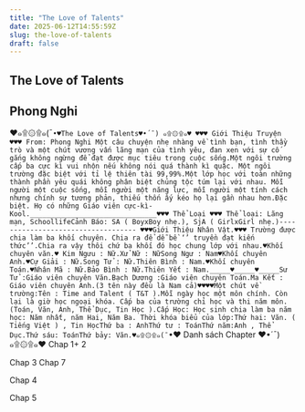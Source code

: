```yaml
---
title: "The Love of Talents"
date: 2025-06-12T14:55:59Z
slug: the-love-of-talents
draft: false
---
```


## The Love of Talents

## Phong Nghi

♥๑۩۞۩๑(¯`•♥The Love of Talents♥•´¯) ๑۩۞۩๑♥ ♥♥♥ Giới Thiệu Truyện ♥♥♥ From: Phong Nghi Một câu chuyện nhẹ nhàng về tình bạn, tình thầy trò và một chút vương vấn lãng mạn của tình yêu, đan xen với sự cố gắng không ngừng để đạt được mục tiêu trong cuộc sống.Một ngôi trường cấp ba cực kì vui nhộn nếu không nói quá thành kì quặc. Một ngôi trường đặc biệt với tỉ lệ thiên tài 99,99%.Một lớp học với toàn những thành phần yêu quái không phân biệt chủng tộc túm lại với nhau. Mỗi người một cuộc sống, mỗi người một năng lực, mỗi người một tính cách nhưng chính sự tương phản, thiếu thốn ấy kéo họ lại gần nhau hơn.Đặc biệt. Họ có những Giáo viên cực-kì-Kool._______________________________♥♥♥ Thể Loại ♥♥♥ Thể loại: Lãng mạn, SchoollifeCảnh Báo: SA ( BoyxBoy nhẹ.), SjA ( GirlxGirl nhẹ.)----------------------------------- ♥♥♥Giới Thiệu Nhân Vật.♥♥♥ Trường được chia làm ba khối chuyên. Chia ra để dễ bề ‘’ truyền đạt kiến thức’’.Chia ra vậy thôi chứ ba khối đó học chung lớp với nhau.♥Khối chuyên văn.♥ Kim Ngưu : Nữ.Xử Nữ : NữSong Ngư : Nam♥Khối chuyên Anh.♥Cự Giải : Nữ.Song Tử : Nữ.Thiên Bình : Nam.♥Khối chuyên Toán.♥Nhân Mã : Nữ.Bảo Bình : Nữ.Thiên Yết : Nam._____♥_____♥_____Sư Tử :Giáo viên chuyên Văn.Bạch Dương :Giáo viên chuyên Toán.Ma Kết : Giáo viên chuyên Anh.(3 tên này đều là Nam cả)♥♥♥♥Một chút về trường:Tên : Time and Talent ( T&T ).Mỗi ngày học một môn chính. Còn lại là giờ học ngoại khóa. Cấp ba của trường chỉ học và thi năm môn. (Toán, Văn, Anh, Thể Dục, Tin Học ).Cấp Học: Học sinh chia làm ba năm học: Năm nhất, năm Hai, Năm Ba. Thời khóa biểu của lớp:Thứ hai: Văn. ( Tiếng Việt ) , Tin HọcThứ ba : AnhThứ tư : ToánThứ năm:Anh , Thể Dục.Thứ sáu: ToánThứ bảy: Văn.♥๑۩۞۩๑(¯`•♥ Danh sách Chapter ♥•´¯) ๑۩۞۩๑♥
Chap 1+ 2 
 
Chap 3 Chap 7
 
Chap 4
 
Chap 5